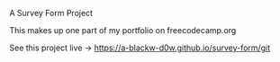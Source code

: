A Survey Form Project

This makes up one part of my portfolio on freecodecamp.org

See this project live -> https://a-blackw-d0w.github.io/survey-form/git
